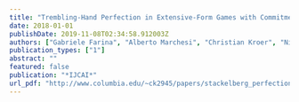 ```yaml
---
title: "Trembling-Hand Perfection in Extensive-Form Games with Commitment"
date: 2018-01-01
publishDate: 2019-11-08T02:34:58.912003Z
authors: ["Gabriele Farina", "Alberto Marchesi", "Christian Kroer", "Nicola Gatti", "Tuomas Sandholm"]
publication_types: ["1"]
abstract: ""
featured: false
publication: "*IJCAI*"
url_pdf: "http://www.columbia.edu/~ck2945/papers/stackelberg_perfection_ijcai18.pdf"
---
```


